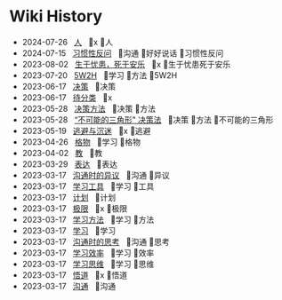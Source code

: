 # Wiki History

- 2024-07-26&nbsp;&nbsp; [人](/0025_x_人)&nbsp;&nbsp; :bookmark:x :bookmark:人
- 2024-07-15&nbsp;&nbsp; [习惯性反问](/0024_沟通_好好说话_习惯性反问)&nbsp;&nbsp; :bookmark:沟通 :bookmark:好好说话 :bookmark:习惯性反问
- 2023-08-02&nbsp;&nbsp; [生于忧患，死于安乐](/0023_x_生于忧患死于安乐)&nbsp;&nbsp; :bookmark:x :bookmark:生于忧患死于安乐
- 2023-07-20&nbsp;&nbsp; [5W2H](/0022_学习_方法_5W2H)&nbsp;&nbsp; :bookmark:学习 :bookmark:方法 :bookmark:5W2H
- 2023-06-17&nbsp;&nbsp; [决策](/0021_决策)&nbsp;&nbsp; :bookmark:决策
- 2023-06-17&nbsp;&nbsp; [待分类](/0020_x)&nbsp;&nbsp; :bookmark:x
- 2023-05-28&nbsp;&nbsp; [决策方法](/0018_决策_方法)&nbsp;&nbsp; :bookmark:决策 :bookmark:方法
- 2023-05-28&nbsp;&nbsp; [“不可能的三角形" 决策法](/0019_决策_方法_不可能的三角形)&nbsp;&nbsp; :bookmark:决策 :bookmark:方法 :bookmark:不可能的三角形
- 2023-05-19&nbsp;&nbsp; [逃避与沉迷](/0017_x_逃避)&nbsp;&nbsp; :bookmark:x :bookmark:逃避
- 2023-04-26&nbsp;&nbsp; [格物](/0016_学习_格物)&nbsp;&nbsp; :bookmark:学习 :bookmark:格物
- 2023-04-02&nbsp;&nbsp; [教](/0015_教)&nbsp;&nbsp; :bookmark:教
- 2023-03-29&nbsp;&nbsp; [表达](/0014_表达)&nbsp;&nbsp; :bookmark:表达
- 2023-03-17&nbsp;&nbsp; [沟通时的异议](/0006_沟通_异议)&nbsp;&nbsp; :bookmark:沟通 :bookmark:异议
- 2023-03-17&nbsp;&nbsp; [学习工具](/0010_学习_工具)&nbsp;&nbsp; :bookmark:学习 :bookmark:工具
- 2023-03-17&nbsp;&nbsp; [计划](/0008_计划)&nbsp;&nbsp; :bookmark:计划
- 2023-03-17&nbsp;&nbsp; [极限](/0003_x_极限)&nbsp;&nbsp; :bookmark:x :bookmark:极限
- 2023-03-17&nbsp;&nbsp; [学习方法](/0013_学习_方法)&nbsp;&nbsp; :bookmark:学习 :bookmark:方法
- 2023-03-17&nbsp;&nbsp; [学习](/0009_学习)&nbsp;&nbsp; :bookmark:学习
- 2023-03-17&nbsp;&nbsp; [沟通时的思考](/0007_沟通_思考)&nbsp;&nbsp; :bookmark:沟通 :bookmark:思考
- 2023-03-17&nbsp;&nbsp; [学习效率](/0012_学习_效率)&nbsp;&nbsp; :bookmark:学习 :bookmark:效率
- 2023-03-17&nbsp;&nbsp; [学习思维](/0011_学习_思维)&nbsp;&nbsp; :bookmark:学习 :bookmark:思维
- 2023-03-17&nbsp;&nbsp; [悟道](/0004_x_悟道)&nbsp;&nbsp; :bookmark:x :bookmark:悟道
- 2023-03-17&nbsp;&nbsp; [沟通](/0005_沟通)&nbsp;&nbsp; :bookmark:沟通
